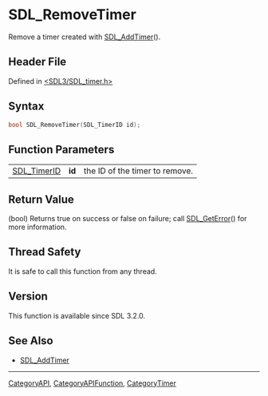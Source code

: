 # SDL_RemoveTimer

Remove a timer created with [SDL_AddTimer](SDL_AddTimer)().

## Header File

Defined in [<SDL3/SDL_timer.h>](https://github.com/libsdl-org/SDL/blob/main/include/SDL3/SDL_timer.h)

## Syntax

```c
bool SDL_RemoveTimer(SDL_TimerID id);
```

## Function Parameters

|                            |        |                                |
| -------------------------- | ------ | ------------------------------ |
| [SDL_TimerID](SDL_TimerID) | **id** | the ID of the timer to remove. |

## Return Value

(bool) Returns true on success or false on failure; call
[SDL_GetError](SDL_GetError)() for more information.

## Thread Safety

It is safe to call this function from any thread.

## Version

This function is available since SDL 3.2.0.

## See Also

- [SDL_AddTimer](SDL_AddTimer)

----
[CategoryAPI](CategoryAPI), [CategoryAPIFunction](CategoryAPIFunction), [CategoryTimer](CategoryTimer)

